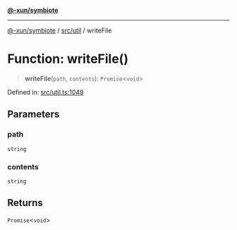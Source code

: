 [**@-xun/symbiote**](../../../README.md)

***

[@-xun/symbiote](../../../README.md) / [src/util](../README.md) / writeFile

# Function: writeFile()

> **writeFile**(`path`, `contents`): `Promise`\<`void`\>

Defined in: [src/util.ts:1049](https://github.com/Xunnamius/symbiote/blob/6cd9803a2f37849e57efc78412bcf20f1a002bf9/src/util.ts#L1049)

## Parameters

### path

`string`

### contents

`string`

## Returns

`Promise`\<`void`\>
